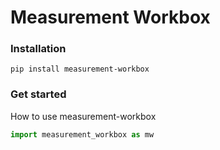 # Measurement Workbox

### Installation
```
pip install measurement-workbox
```

### Get started
How to use measurement-workbox

```Python
import measurement_workbox as mw
```
